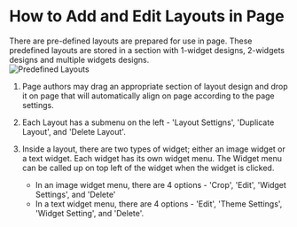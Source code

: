 # How to Add and Edit Layouts in Page

There are pre-defined layouts are prepared for use in page.  These predefined layouts are stored in a section with 1-widget designs, 2-widgets designs and multiple widgets designs.   
![Predefined Layouts]('../.scbook/layout_on_menu.jpg')

1. Page authors may drag an appropriate section of layout design and drop it on page that will automatically align on page according to the page settings.



2. Each Layout has a submenu on the left - 'Layout Settigns', 'Duplicate Layout', and 'Delete Layout'.



3. Inside a layout, there are two types of widget; either an image widget or a text widget.  Each widget has its own widget menu.  The Widget menu can be called up on top left of the widget when the widget is clicked.
   * In an image widget menu, there are 4 options - 'Crop', 'Edit', 'Widget Settings', and 'Delete'
   * In a text widget menu, there are 4 options - 'Edit', 'Theme Settings', 'Widget Setting', and 'Delete'.
